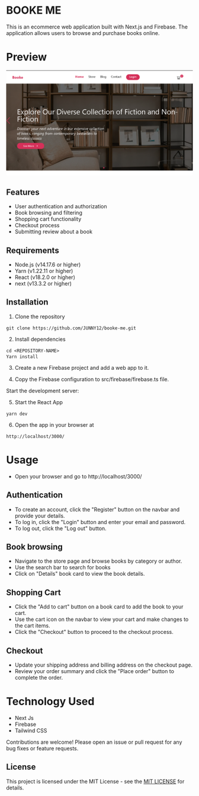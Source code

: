 # BOOKE ME

This is an ecommerce web application built with Next.js and Firebase. The application allows users to browse and purchase books online.

# Preview 
![Preview Image](preview.png)
## Features
- User authentication and authorization
- Book browsing and filtering
- Shopping cart functionality
- Checkout process
- Submitting review about a book

## Requirements
- Node.js (v14.17.6 or higher)
- Yarn (v1.22.11 or higher)
- React (v18.2.0 or higher)
- next (v13.3.2 or higher)


## Installation
1. Clone the repository
```
git clone https://github.com/JUNNY12/booke-me.git

```
2. Install dependencies

```
cd <REPOSITORY-NAME>
Yarn install

```
3. Create a new Firebase project and add a web app to it.

4. Copy the Firebase configuration to src/firebase/firebase.ts file.

Start the development server:

5. Start the React App

```
yarn dev

```

6. Open the app in your browser at
 ``` 
http://localhost/3000/
 
 ```
# Usage

- Open your browser and go to http://localhost/3000/

## Authentication
- To create an account, click the "Register" button on the navbar and provide your details.
- To log in, click the "Login" button and enter your email and password.
- To log out, click the "Log out" button.

## Book browsing

- Navigate to the store page and browse books by category or author.
- Use the search bar to search for books 
- Click on "Details" book card to view the book details.

## Shopping Cart

- Click the "Add to cart" button on a book card to add the book to your cart.
- Use the cart icon on the navbar to view your cart and make changes to the cart items.
- Click the "Checkout" button to proceed to the checkout process.

## Checkout

- Update your shipping address and billing address on the checkout page.
- Review your order summary and click the "Place order" button to complete the order.

# Technology Used
- Next Js
- Firebase
- Tailwind CSS

Contributions are welcome! Please open an issue or pull request for any bug fixes or feature requests.

## License 
This project is licensed under the MIT License - see the [MIT LICENSE](LICENSE) for details.